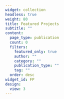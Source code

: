 ```yaml
---
widget: collection
headless: true
weight: 80
title: Featured Projects
subtitle: ""
content:
  page_type: publication
  count: 0
  filters:
    featured_only: true
    author: ""
    category: ""
    publication_type: ""
    tag: ""
  order: desc
widget_id: FP
design:
  view: 3
---
```

